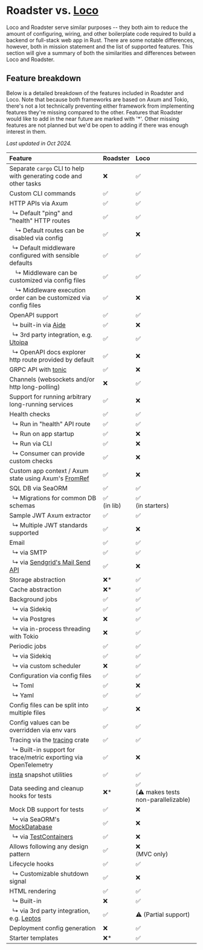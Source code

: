 # Roadster vs. [Loco](https://crates.io/crates/loco-rs)

Loco and Roadster serve similar purposes -- they both aim to reduce the amount of configuring, wiring, and other
boilerplate code required to build a backend or full-stack web app in Rust. There are some notable differences, however,
both in mission statement and the list of supported features. This section will give a summary of both the similarities
and differences between Loco and Roadster.

## Feature breakdown

Below is a detailed breakdown of the features included in Roadster and Loco. Note that because both frameworks are
based on Axum and Tokio, there's not a lot technically preventing either framework from implementing features they're
missing compared to the other. Features that Roadster would like to add in the near future are marked with '*'. Other
missing features are not planned but we'd be open to adding if there was enough interest in them.

*Last updated in Oct 2024.*

| Feature                                                                                                                       | Roadster       | Loco                                      |
|:------------------------------------------------------------------------------------------------------------------------------|:---------------|:------------------------------------------|
| Separate `cargo` CLI to help with generating code and other tasks                                                             | ❌              | ✅                                         |
| Custom CLI commands                                                                                                           | ✅              | ✅                                         |
| HTTP APIs via Axum                                                                                                            | ✅              | ✅                                         |
| &ensp;↳ Default "ping" and "health" HTTP routes                                                                               | ✅              | ✅                                         |
| &ensp;&ensp;↳ Default routes can be disabled via config                                                                       | ✅              | ❌                                         |
| &ensp;↳ Default middleware configured with sensible defaults                                                                  | ✅              | ✅                                         |
| &ensp;&ensp;↳ Middleware can be customized via config files                                                                   | ✅              | ✅                                         |
| &ensp;&ensp;↳ Middleware execution order can be customized via config files                                                   | ✅              | ❌                                         |
| OpenAPI support                                                                                                               | ✅              | ✅                                         |
| &ensp;↳ built-in via [Aide](https://crates.io/crates/aide)                                                                    | ✅              | ❌                                         |
| &ensp;↳ 3rd party integration, e.g. [Utoipa](https://crates.io/crates/utoipa)                                                 | ✅              | ✅                                         |
| &ensp;↳ OpenAPI docs explorer http route provided by default                                                                  | ✅              | ❌                                         |
| GRPC API with [tonic](https://crates.io/crates/tonic)                                                                         | ✅              | ❌                                         |
| Channels (websockets and/or http long-polling)                                                                                | ❌              | ✅                                         |
| Support for running arbitrary long-running services                                                                           | ✅              | ❌                                         |
| Health checks                                                                                                                 | ✅              | ✅                                         |
| &ensp;↳ Run in "health" API route                                                                                             | ✅              | ✅                                         |
| &ensp;↳ Run on app startup                                                                                                    | ✅              | ❌                                         |
| &ensp;↳ Run via CLI                                                                                                           | ✅              | ❌                                         |
| &ensp;↳ Consumer can provide custom checks                                                                                    | ✅              | ❌                                         |
| Custom app context / Axum state using Axum's [FromRef](https://docs.rs/axum-core/latest/axum_core/extract/trait.FromRef.html) | ✅              | ❌                                         |
| SQL DB via SeaORM                                                                                                             | ✅              | ✅                                         |
| &ensp;↳ Migrations for common DB schemas                                                                                      | ✅<br/>(in lib) | ✅<br/>(in starters)                       |
| Sample JWT Axum extractor                                                                                                     | ✅              | ✅                                         |
| &ensp;↳ Multiple JWT standards supported                                                                                      | ✅              | ❌                                         |
| Email                                                                                                                         | ✅              | ✅                                         |
| &ensp;↳ via SMTP                                                                                                              | ✅              | ✅                                         |
| &ensp;↳ via [Sendgrid's Mail Send API](https://www.twilio.com/docs/sendgrid/api-reference/mail-send/mail-send)                | ✅              | ❌                                         |
| Storage abstraction                                                                                                           | ❌*             | ✅                                         |
| Cache abstraction                                                                                                             | ❌*             | ✅                                         |
| Background jobs                                                                                                               | ✅              | ✅                                         |
| &ensp;↳ via Sidekiq                                                                                                           | ✅              | ✅                                         |
| &ensp;↳ via Postgres                                                                                                          | ❌              | ✅                                         |
| &ensp;↳ via in-process threading with Tokio                                                                                   | ❌              | ✅                                         |
| Periodic jobs                                                                                                                 | ✅              | ✅                                         |
| &ensp;↳ via Sidekiq                                                                                                           | ✅              | ✅                                         |
| &ensp;↳ via custom scheduler                                                                                                  | ❌              | ✅                                         |
| Configuration via config files                                                                                                | ✅              | ✅                                         |
| &ensp;↳ Toml                                                                                                                  | ✅              | ❌                                         |
| &ensp;↳ Yaml                                                                                                                  | ✅              | ✅                                         |
| Config files can be split into multiple files                                                                                 | ✅              | ❌                                         |
| Config values can be overridden via env vars                                                                                  | ✅              | ✅                                         |
| Tracing via the [tracing](https://crates.io/crates/tracing) crate                                                             | ✅              | ✅                                         |
| &ensp;↳ Built-in support for trace/metric exporting via OpenTelemetry                                                         | ✅              | ❌ <!--todo: double check-->               |
| [insta](https://crates.io/crates/insta) snapshot utilities                                                                    | ✅              | ✅                                         |
| Data seeding and cleanup hooks for tests                                                                                      | ❌*             | ✅<br/>(⚠️ makes tests non-parallelizable) |
| Mock DB support for tests                                                                                                     | ✅              | ❌                                         |
| &ensp;↳ via SeaORM's [MockDatabase](https://www.sea-ql.org/SeaORM/docs/write-test/mock/)                                      | ✅              | ❌                                         |
| &ensp;↳ via [TestContainers](https://testcontainers.com/)                                                                     | ✅              | ❌                                         |
| Allows following any design pattern                                                                                           | ✅              | ❌<br/>(MVC only)                          |
| Lifecycle hooks                                                                                                               | ✅              | ✅                                         |
| &ensp;↳ Customizable shutdown signal                                                                                          | ✅              | ❌                                         |
| HTML rendering                                                                                                                | ✅              | ✅                                         |
| &ensp;↳ Built-in                                                                                                              | ❌              | ✅                                         |
| &ensp;↳ via 3rd party integration, e.g. [Leptos](https://crates.io/crates/leptos)                                             | ✅              | ⚠️ (Partial support)                      |
| Deployment config generation                                                                                                  | ❌              | ✅                                         |
| Starter templates                                                                                                             | ❌*             | ✅                                         |

<style>
table th:first-of-type {
    min-width: 75%;
}
table th:nth-of-type(2) {
    max-width: 10%;
}
table th:nth-of-type(3) {
    max-width: 10%;
}
</style>